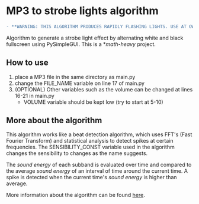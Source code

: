 # MP3 to strobe lights algorithm
```diff
- **WARNING: THIS ALGORITHM PRODUCES RAPIDLY FLASHING LIGHTS. USE AT OWN RISK**
```
Algorithm to generate a strobe light effect by alternating white and black fullscreen using PySimpleGUI. This is a **math-heavy* project.

## How to use
1. place a MP3 file in the same directory as main.py
2. change the FILE_NAME variable on line 17 of main.py
3. (OPTIONAL) Other variables such as the volume can be changed at lines 16-21 in main.py
   - VOLUME variable should be kept low (try to start at 5-10)

## More about the algorithm
This algorithm works like a beat detection algorithm, which uses FFT's (Fast Fourier Transform) and statistical analysis to detect spikes at certain frequencies. The SENSIBILITY_CONST variable used in the algorithm changes the sensibility to changes as the name suggests.

The *sound energy* of each subband is evaluated over time and compared to the average *sound energy* of an interval of time around the current time. A spike is detected when the current time's *sound energy* is higher than average.

More information about the algorithm can be found [here](https://archive.gamedev.net/archive/reference/programming/features/beatdetection/index.html).
